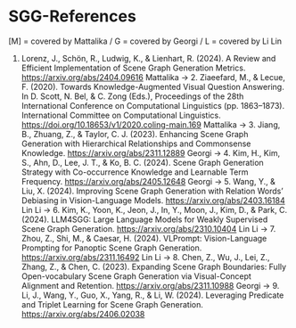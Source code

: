 # SGG-References

[M] = covered by Mattalika / G = covered by Georgi / L = covered by Li Lin

1. Lorenz, J., Schön, R., Ludwig, K., & Lienhart, R. (2024). A Review and Efficient Implementation of Scene Graph Generation Metrics. https://arxiv.org/abs/2404.09616
Mattalika ->  2. Ziaeefard, M., & Lecue, F. (2020). Towards Knowledge-Augmented Visual Question Answering. In D. Scott, N. Bel, & C. Zong (Eds.), Proceedings of the 28th International Conference on Computational Linguistics (pp. 1863–1873). International Committee on Computational Linguistics. https://doi.org/10.18653/v1/2020.coling-main.169
Mattalika ->  3. Jiang, B., Zhuang, Z., & Taylor, C. J. (2023). Enhancing Scene Graph Generation with Hierarchical Relationships and Commonsense Knowledge. https://arxiv.org/abs/2311.12889
Georgi ->  4. Kim, H., Kim, S., Ahn, D., Lee, J. T., & Ko, B. C. (2024). Scene Graph Generation Strategy with Co-occurrence Knowledge and Learnable Term Frequency. https://arxiv.org/abs/2405.12648
Georgi ->  5. Wang, Y., & Liu, X. (2024). Improving Scene Graph Generation with Relation Words’ Debiasing in Vision-Language Models. https://arxiv.org/abs/2403.16184
Lin Li ->  6. Kim, K., Yoon, K., Jeon, J., In, Y., Moon, J., Kim, D., & Park, C. (2024). LLM4SGG: Large Language Models for Weakly Supervised Scene Graph Generation. https://arxiv.org/abs/2310.10404 
Lin Li ->  7. Zhou, Z., Shi, M., & Caesar, H. (2024). VLPrompt: Vision-Language Prompting for Panoptic Scene Graph Generation. https://arxiv.org/abs/2311.16492
Lin Li ->  8. Chen, Z., Wu, J., Lei, Z., Zhang, Z., & Chen, C. (2023). Expanding Scene Graph Boundaries: Fully Open-vocabulary Scene Graph Generation via Visual-Concept Alignment and Retention. https://arxiv.org/abs/2311.10988
Georgi ->  9. Li, J., Wang, Y., Guo, X., Yang, R., & Li, W. (2024). Leveraging Predicate and Triplet Learning for Scene Graph Generation. https://arxiv.org/abs/2406.02038
